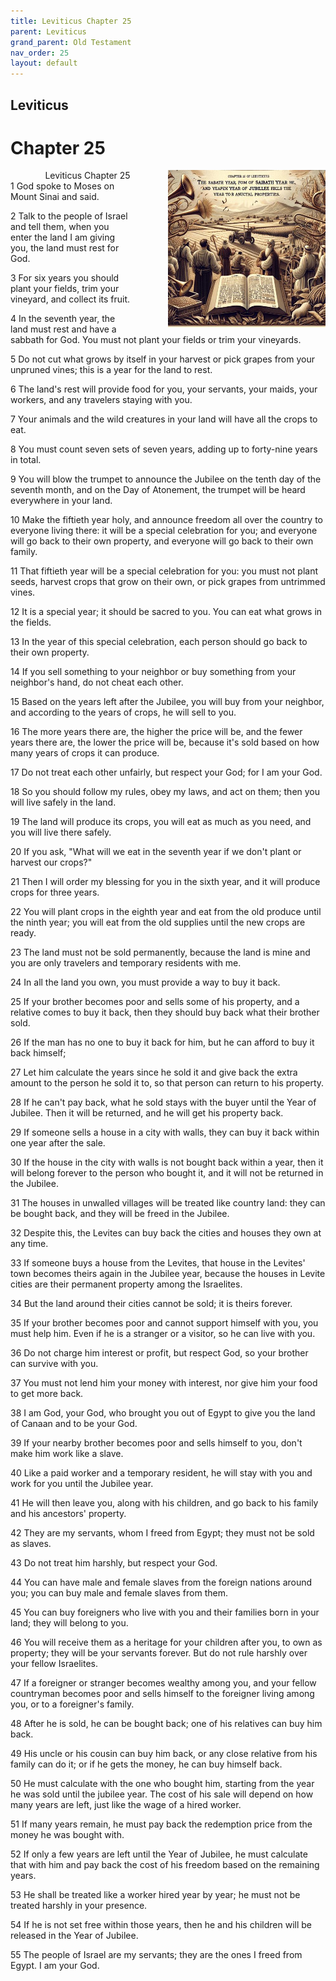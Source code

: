 ```yaml
---
title: Leviticus Chapter 25
parent: Leviticus
grand_parent: Old Testament
nav_order: 25
layout: default
---
```


## Leviticus

# Chapter 25

<div style="clear: both; text-align: right;">
    <img src="/assets/Image/Leviticus/500/25.jpg" alt="Leviticus Chapter 25" class="chapter-image" style="max-width: 50%; height: auto; float: right; margin: 0 0 10px 10px; padding-left: 10%;">
    <figcaption style="font-size: 14px;">Leviticus Chapter 25</figcaption>
</div>
1 God spoke to Moses on Mount Sinai and said.

2 Talk to the people of Israel and tell them, when you enter the land I am giving you, the land must rest for God.

3 For six years you should plant your fields, trim your vineyard, and collect its fruit.

4 In the seventh year, the land must rest and have a sabbath for God. You must not plant your fields or trim your vineyards.

5 Do not cut what grows by itself in your harvest or pick grapes from your unpruned vines; this is a year for the land to rest.

6 The land's rest will provide food for you, your servants, your maids, your workers, and any travelers staying with you.

7 Your animals and the wild creatures in your land will have all the crops to eat.

8 You must count seven sets of seven years, adding up to forty-nine years in total.

9 You will blow the trumpet to announce the Jubilee on the tenth day of the seventh month, and on the Day of Atonement, the trumpet will be heard everywhere in your land.

10 Make the fiftieth year holy, and announce freedom all over the country to everyone living there: it will be a special celebration for you; and everyone will go back to their own property, and everyone will go back to their own family.

11 That fiftieth year will be a special celebration for you: you must not plant seeds, harvest crops that grow on their own, or pick grapes from untrimmed vines.

12 It is a special year; it should be sacred to you. You can eat what grows in the fields.

13 In the year of this special celebration, each person should go back to their own property.

14 If you sell something to your neighbor or buy something from your neighbor's hand, do not cheat each other.

15 Based on the years left after the Jubilee, you will buy from your neighbor, and according to the years of crops, he will sell to you.

16 The more years there are, the higher the price will be, and the fewer years there are, the lower the price will be, because it's sold based on how many years of crops it can produce.

17 Do not treat each other unfairly, but respect your God; for I am your God.

18 So you should follow my rules, obey my laws, and act on them; then you will live safely in the land.

19 The land will produce its crops, you will eat as much as you need, and you will live there safely.

20 If you ask, "What will we eat in the seventh year if we don't plant or harvest our crops?"

21 Then I will order my blessing for you in the sixth year, and it will produce crops for three years.

22 You will plant crops in the eighth year and eat from the old produce until the ninth year; you will eat from the old supplies until the new crops are ready.

23 The land must not be sold permanently, because the land is mine and you are only travelers and temporary residents with me.

24 In all the land you own, you must provide a way to buy it back.

25 If your brother becomes poor and sells some of his property, and a relative comes to buy it back, then they should buy back what their brother sold.

26 If the man has no one to buy it back for him, but he can afford to buy it back himself;

27 Let him calculate the years since he sold it and give back the extra amount to the person he sold it to, so that person can return to his property.

28 If he can't pay back, what he sold stays with the buyer until the Year of Jubilee. Then it will be returned, and he will get his property back.

29 If someone sells a house in a city with walls, they can buy it back within one year after the sale.

30 If the house in the city with walls is not bought back within a year, then it will belong forever to the person who bought it, and it will not be returned in the Jubilee.

31 The houses in unwalled villages will be treated like country land: they can be bought back, and they will be freed in the Jubilee.

32 Despite this, the Levites can buy back the cities and houses they own at any time.

33 If someone buys a house from the Levites, that house in the Levites' town becomes theirs again in the Jubilee year, because the houses in Levite cities are their permanent property among the Israelites.

34 But the land around their cities cannot be sold; it is theirs forever.

35 If your brother becomes poor and cannot support himself with you, you must help him. Even if he is a stranger or a visitor, so he can live with you.

36 Do not charge him interest or profit, but respect God, so your brother can survive with you.

37 You must not lend him your money with interest, nor give him your food to get more back.

38 I am God, your God, who brought you out of Egypt to give you the land of Canaan and to be your God.

39 If your nearby brother becomes poor and sells himself to you, don't make him work like a slave.

40 Like a paid worker and a temporary resident, he will stay with you and work for you until the Jubilee year.

41 He will then leave you, along with his children, and go back to his family and his ancestors' property.

42 They are my servants, whom I freed from Egypt; they must not be sold as slaves.

43 Do not treat him harshly, but respect your God.

44 You can have male and female slaves from the foreign nations around you; you can buy male and female slaves from them.

45 You can buy foreigners who live with you and their families born in your land; they will belong to you.

46 You will receive them as a heritage for your children after you, to own as property; they will be your servants forever. But do not rule harshly over your fellow Israelites.

47 If a foreigner or stranger becomes wealthy among you, and your fellow countryman becomes poor and sells himself to the foreigner living among you, or to a foreigner's family.

48 After he is sold, he can be bought back; one of his relatives can buy him back.

49 His uncle or his cousin can buy him back, or any close relative from his family can do it; or if he gets the money, he can buy himself back.

50 He must calculate with the one who bought him, starting from the year he was sold until the jubilee year. The cost of his sale will depend on how many years are left, just like the wage of a hired worker.

51 If many years remain, he must pay back the redemption price from the money he was bought with.

52 If only a few years are left until the Year of Jubilee, he must calculate that with him and pay back the cost of his freedom based on the remaining years.

53 He shall be treated like a worker hired year by year; he must not be treated harshly in your presence.

54 If he is not set free within those years, then he and his children will be released in the Year of Jubilee.

55 The people of Israel are my servants; they are the ones I freed from Egypt. I am your God.



